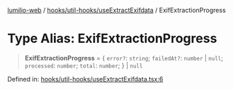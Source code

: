 [lumilio-web](../../../../modules.md) / [hooks/util-hooks/useExtractExifdata](../index.md) / ExifExtractionProgress

# Type Alias: ExifExtractionProgress

> **ExifExtractionProgress** = \{ `error?`: `string`; `failedAt?`: `number` \| `null`; `processed`: `number`; `total`: `number`; \} \| `null`

Defined in: [hooks/util-hooks/useExtractExifdata.tsx:6](https://github.com/EdwinZhanCN/Lumilio-Photos/blob/130ee90cd12122a0d6ac1018d6d9ee450974d021/web/src/hooks/util-hooks/useExtractExifdata.tsx#L6)
